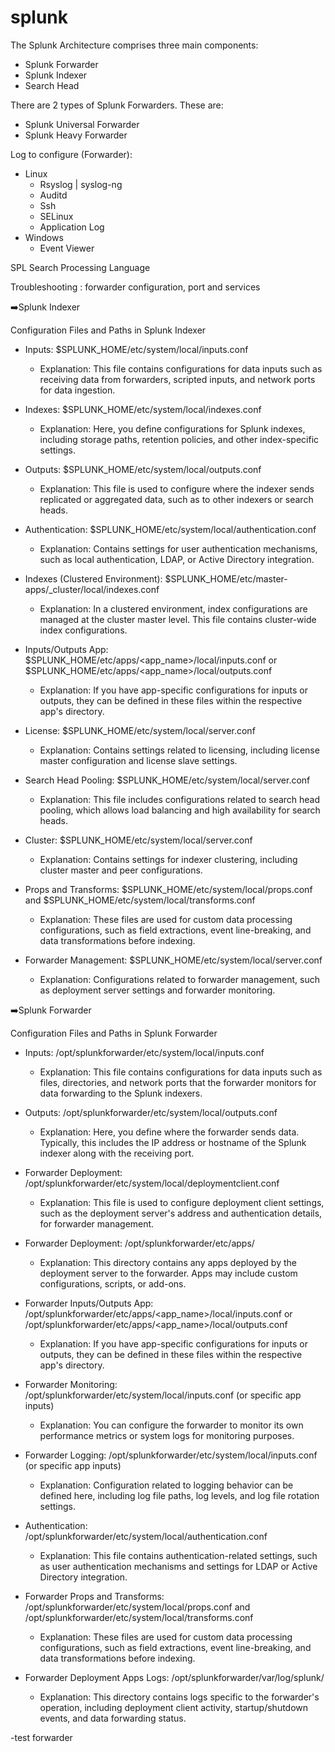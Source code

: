 # splunk
The Splunk Architecture comprises three main components:
- Splunk Forwarder
- Splunk Indexer
- Search Head

There are 2 types of Splunk Forwarders. These are:
- Splunk Universal Forwarder
- Splunk Heavy Forwarder

Log to configure (Forwarder):
  - Linux
    - Rsyslog | syslog-ng
    - Auditd
    - Ssh
    - SELinux
    - Application Log
 - Windows
   - Event Viewer

SPL Search Processing Language

Troubleshooting : forwarder configuration, port and services

 :arrow_right:Splunk Indexer

Configuration Files and Paths in Splunk Indexer

- Inputs: $SPLUNK_HOME/etc/system/local/inputs.conf
  - Explanation: This file contains configurations for data inputs such as receiving data from forwarders, scripted inputs, and network ports for data ingestion.

- Indexes: $SPLUNK_HOME/etc/system/local/indexes.conf
  - Explanation: Here, you define configurations for Splunk indexes, including storage paths, retention policies, and other index-specific settings.

- Outputs: $SPLUNK_HOME/etc/system/local/outputs.conf
  - Explanation: This file is used to configure where the indexer sends replicated or aggregated data, such as to other indexers or search heads.

- Authentication: $SPLUNK_HOME/etc/system/local/authentication.conf
  - Explanation: Contains settings for user authentication mechanisms, such as local authentication, LDAP, or Active Directory integration.

- Indexes (Clustered Environment): $SPLUNK_HOME/etc/master-apps/_cluster/local/indexes.conf
  - Explanation: In a clustered environment, index configurations are managed at the cluster master level. This file contains cluster-wide index configurations.

- Inputs/Outputs App: $SPLUNK_HOME/etc/apps/<app_name>/local/inputs.conf or $SPLUNK_HOME/etc/apps/<app_name>/local/outputs.conf
  - Explanation: If you have app-specific configurations for inputs or outputs, they can be defined in these files within the respective app's directory.

- License: $SPLUNK_HOME/etc/system/local/server.conf
  - Explanation: Contains settings related to licensing, including license master configuration and license slave settings.

- Search Head Pooling: $SPLUNK_HOME/etc/system/local/server.conf
  - Explanation: This file includes configurations related to search head pooling, which allows load balancing and high availability for search heads.

- Cluster: $SPLUNK_HOME/etc/system/local/server.conf
  - Explanation: Contains settings for indexer clustering, including cluster master and peer configurations.

- Props and Transforms: $SPLUNK_HOME/etc/system/local/props.conf and $SPLUNK_HOME/etc/system/local/transforms.conf
  - Explanation: These files are used for custom data processing configurations, such as field extractions, event line-breaking, and data transformations before indexing.

- Forwarder Management: $SPLUNK_HOME/etc/system/local/server.conf
  - Explanation: Configurations related to forwarder management, such as deployment server settings and forwarder monitoring.


 :arrow_right:Splunk Forwarder

Configuration Files and Paths in Splunk Forwarder

- Inputs: /opt/splunkforwarder/etc/system/local/inputs.conf
  - Explanation: This file contains configurations for data inputs such as files, directories, and network ports that the forwarder monitors for data forwarding to the Splunk indexers.

- Outputs: /opt/splunkforwarder/etc/system/local/outputs.conf
  - Explanation: Here, you define where the forwarder sends data. Typically, this includes the IP address or hostname of the Splunk indexer along with the receiving port.

- Forwarder Deployment: /opt/splunkforwarder/etc/system/local/deploymentclient.conf
  - Explanation: This file is used to configure deployment client settings, such as the deployment server's address and authentication details, for forwarder management.

- Forwarder Deployment: /opt/splunkforwarder/etc/apps/
  - Explanation: This directory contains any apps deployed by the deployment server to the forwarder. Apps may include custom configurations, scripts, or add-ons.

- Forwarder Inputs/Outputs App: /opt/splunkforwarder/etc/apps/<app_name>/local/inputs.conf or /opt/splunkforwarder/etc/apps/<app_name>/local/outputs.conf
  - Explanation: If you have app-specific configurations for inputs or outputs, they can be defined in these files within the respective app's directory.

- Forwarder Monitoring: /opt/splunkforwarder/etc/system/local/inputs.conf (or specific app inputs)
  - Explanation: You can configure the forwarder to monitor its own performance metrics or system logs for monitoring purposes.

- Forwarder Logging: /opt/splunkforwarder/etc/system/local/inputs.conf (or specific app inputs)
  - Explanation: Configuration related to logging behavior can be defined here, including log file paths, log levels, and log file rotation settings.

- Authentication: /opt/splunkforwarder/etc/system/local/authentication.conf
  - Explanation: This file contains authentication-related settings, such as user authentication mechanisms and settings for LDAP or Active Directory integration.

- Forwarder Props and Transforms: /opt/splunkforwarder/etc/system/local/props.conf and /opt/splunkforwarder/etc/system/local/transforms.conf
  - Explanation: These files are used for custom data processing configurations, such as field extractions, event line-breaking, and data transformations before indexing.

- Forwarder Deployment Apps Logs: /opt/splunkforwarder/var/log/splunk/
  - Explanation: This directory contains logs specific to the forwarder's operation, including deployment client activity, startup/shutdown events, and data forwarding status.

-test forwarder

